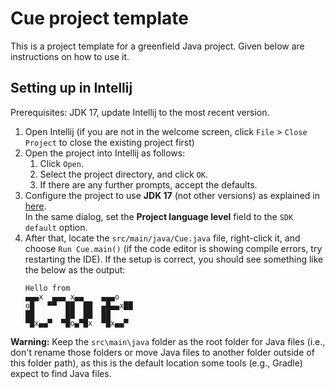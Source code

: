 # Cue project template

This is a project template for a greenfield Java project. Given below are instructions on how to use it.

## Setting up in Intellij

Prerequisites: JDK 17, update Intellij to the most recent version.

1. Open Intellij (if you are not in the welcome screen, click `File` > `Close Project` to close the existing project first)
1. Open the project into Intellij as follows:
   1. Click `Open`.
   1. Select the project directory, and click `OK`.
   1. If there are any further prompts, accept the defaults.
1. Configure the project to use **JDK 17** (not other versions) as explained in [here](https://www.jetbrains.com/help/idea/sdk.html#set-up-jdk).<br>
   In the same dialog, set the **Project language level** field to the `SDK default` option.
1. After that, locate the `src/main/java/Cue.java` file, right-click it, and choose `Run Cue.main()` (if the code editor is showing compile errors, try restarting the IDE). If the setup is correct, you should see something like the below as the output:
   ```
   Hello from
   ▄▄▄x  ▄▄▄ x▄▄    ▄▄▄o  
   o█   ▀▀  ██  ██  ▄█▄▄x██ 
   ██       ██  ██  ██      
   ▀█x▄▄▀  ▀█o▄▀█x  ▀█x▄▄▀ 
   ```

**Warning:** Keep the `src\main\java` folder as the root folder for Java files (i.e., don't rename those folders or move Java files to another folder outside of this folder path), as this is the default location some tools (e.g., Gradle) expect to find Java files.
